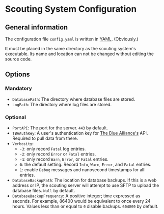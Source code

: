 # Scouting System Configuration

## General information

The configuration file `config.yaml` is written in [YAML](https://yaml.org/). (Obviously.)

It must be placed in the same directory as the scouting system's executable. Its name and location can not be changed without editing the source code.

## Options

### Mandatory

 - `DatabasePath`: The directory where database files are stored.
 - `LogPath`: The directory where log files are stored.

### Optional

 - `PortAPI`: The port for the server. `443` by default.
 - `TBAAuthKey`: A user's authentication key for [The Blue Alliance's](https://www.thebluealliance.com) API. Required to pull data from there.
 - `Verbosity`:
   - `-3`: only record `Fatal` log entries.
   - `-2`: only record `Error` or `Fatal` entries.
   - `-1`: only record `Warn`, `Error`, or `Fatal` entries. 
   - `0`: the default setting. Record `Info`, `Warn`, `Error`, and `Fatal` entries.
   - `1`: enable `Debug` messages and nanosecond timestamps for all entries.
 - `DatabaseBackupPath`: The location for database backups. If this is a web address or IP, the scouting server will attempt to use SFTP to upload the database files. `Null` by default.
 - `DatabaseBackupFrequency`: A positive integer; time expressed as seconds. For example, 86400 would be equivalent to once every 24 hours. Values less than or equal to `0` disable backups. `604800` by default.